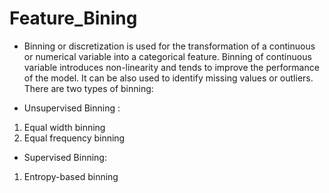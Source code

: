 # Feature_Bining

* Binning or discretization is used for the transformation of a continuous or numerical variable into a categorical feature. Binning of continuous variable introduces non-linearity and tends to improve the performance of the model. It can be also used to identify missing values or outliers.
There are two types of binning:

* Unsupervised Binning :
1. Equal width binning<br>
2. Equal frequency binning<br>

* Supervised Binning:
1. Entropy-based binning
